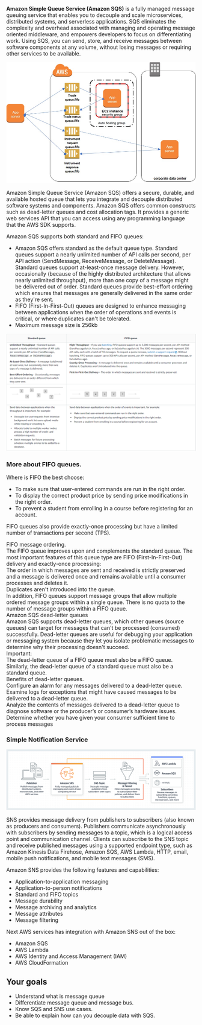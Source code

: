 **Amazon Simple Queue Service (Amazon SQS)** is a fully managed message queuing service that enables you to decouple and scale microservices, distributed systems, and serverless applications. SQS eliminates the complexity and overhead associated with managing and operating message oriented middleware, and empowers developers to focus on differentiating work. Using SQS, you can send, store, and receive messages between software components at any volume, without losing messages or requiring other services to be available.

![90.png](../../_img/90.png)

Amazon Simple Queue Service (Amazon SQS) offers a secure, durable, and available hosted queue that lets you integrate and decouple distributed software systems and components. Amazon SQS offers common constructs such as dead-letter queues and cost allocation tags. It provides a generic web services API that you can access using any programming language that the AWS SDK supports.

  

Amazon SQS supports both standard and FIFO queues:

- Amazon SQS offers standard as the default queue type. Standard queues support a nearly unlimited number of API calls per second, per API action (SendMessage, ReceiveMessage, or DeleteMessage). Standard queues support at-least-once message delivery. However, occasionally (because of the highly distributed architecture that allows nearly unlimited throughput), more than one copy of a message might be delivered out of order. Standard queues provide best-effort ordering which ensures that messages are generally delivered in the same order as they're sent.
- FIFO (First-In-First-Out) queues are designed to enhance messaging between applications when the order of operations and events is critical, or where duplicates can't be tolerated.
- Maximum message size is 256kb

![1.png](../../../Message_Queue/_img/1.png)

### More about FIFO queues.

Where is FIFO the best choose:

- To make sure that user-entered commands are run in the right order.
- To display the correct product price by sending price modifications in the right order.
- To prevent a student from enrolling in a course before registering for an account.

FIFO queues also provide exactly-once processing but have a limited number of transactions per second (TPS).

FIFO message ordering.  
The FIFO queue improves upon and complements the standard queue. The most important features of this queue type are FIFO (First-In-First-Out) delivery and exactly-once processing:  
The order in which messages are sent and received is strictly preserved and a message is delivered once and remains available until a consumer processes and deletes it.  
Duplicates aren't introduced into the queue.  
In addition, FIFO queues support message groups that allow multiple ordered message groups within a single queue. There is no quota to the number of message groups within a FIFO queue.  
Amazon SQS dead-letter queues  
Amazon SQS supports dead-letter queues, which other queues (source queues) can target for messages that can't be processed (consumed) successfully. Dead-letter queues are useful for debugging your application or messaging system because they let you isolate problematic messages to determine why their processing doesn't succeed.  
Important:  
The dead-letter queue of a FIFO queue must also be a FIFO queue. Similarly, the dead-letter queue of a standard queue must also be a standard queue.  
Benefits of dead-letter queues.  
Configure an alarm for any messages delivered to a dead-letter queue.  
Examine logs for exceptions that might have caused messages to be delivered to a dead-letter queue.  
Analyze the contents of messages delivered to a dead-letter queue to diagnose software or the producer’s or consumer’s hardware issues.  
Determine whether you have given your consumer sufficient time to process messages  

### **Simple Notification Service**

![41.png](../../_img/41.png)

SNS provides message delivery from publishers to subscribers (also known as producers and consumers). Publishers communicate asynchronously with subscribers by sending messages to a topic, which is a logical access point and communication channel. Clients can subscribe to the SNS topic and receive published messages using a supported endpoint type, such as Amazon Kinesis Data Firehose, Amazon SQS, AWS Lambda, HTTP, email, mobile push notifications, and mobile text messages (SMS).

Amazon SNS provides the following features and capabilities:

- Application-to-application messaging
- Application-to-person notifications
- Standard and FIFO topics
- Message durability
- Message archiving and analytics
- Message attributes
- Message filtering

Next AWS services has integration with Amazon SNS out of the box:

- Amazon SQS
- AWS Lambda
- AWS Identity and Access Management (IAM)
- AWS CloudFormation

## Your goals

- Understand what is message queue
- Differentiate message queue and message bus.
- Know SQS and SNS use cases.
- Be able to explain how can you decouple data with SQS.